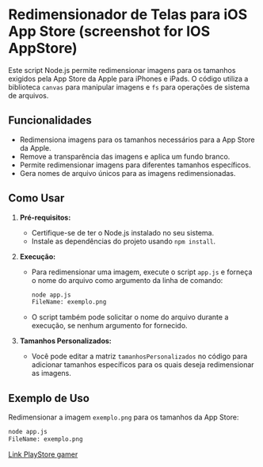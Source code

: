 # Redimensionador de Telas para iOS App Store (screenshot for IOS AppStore)

Este script Node.js permite redimensionar imagens para os tamanhos exigidos pela App Store da Apple para iPhones e iPads. O código utiliza a biblioteca `canvas` para manipular imagens e `fs` para operações de sistema de arquivos.

## Funcionalidades

- Redimensiona imagens para os tamanhos necessários para a App Store da Apple.
- Remove a transparência das imagens e aplica um fundo branco.
- Permite redimensionar imagens para diferentes tamanhos específicos.
- Gera nomes de arquivo únicos para as imagens redimensionadas.

## Como Usar

1. **Pré-requisitos:**
   - Certifique-se de ter o Node.js instalado no seu sistema.
   - Instale as dependências do projeto usando `npm install`.

2. **Execução:**
   - Para redimensionar uma imagem, execute o script `app.js` e forneça o nome do arquivo como argumento da linha de comando:

     ```bash
     node app.js
     FileName: exemplo.png
     ```

   - O script também pode solicitar o nome do arquivo durante a execução, se nenhum argumento for fornecido.

3. **Tamanhos Personalizados:**
   - Você pode editar a matriz `tamanhosPersonalizados` no código para adicionar tamanhos específicos para os quais deseja redimensionar as imagens.

## Exemplo de Uso

Redimensionar a imagem `exemplo.png` para os tamanhos da App Store:

```bash
node app.js
FileName: exemplo.png
```


[Link PlayStore gamer](https://play.google.com/store/apps/details?id=com.acerte.js&hl=pt_BR&gl=US)
